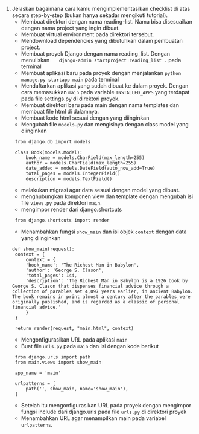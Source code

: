 1. Jelaskan bagaimana cara kamu mengimplementasikan checklist di atas secara step-by-step (bukan hanya sekadar mengikuti tutorial).
   - Membuat direktori dengan nama reading-list. Nama bisa disesuaikan dengan nama project yang ingin dibuat.
   - Membuat virtual environment pada direktori tersebut.
   - Mendownload dependencies yang dibutuhkan dalam pembuatan project.
   - Membuat proyek Django dengan nama reading_list. Dengan menuliskan
     `    django-admin startproject reading_list .
   `
     pada terminal
   - Membuat aplikasi baru pada proyek dengan menjalankan `python manage.py startapp main` pada terminal
   - Mendaftarkan aplikasi yang sudah dibuat ke dalam proyek. Dengan cara memasukkan `main` pada variable `INSTALLED_APPS` yang terdapat pada file settings.py di direktori proyek.
   - Membuat direktori baru pada main dengan nama templates dan membuat file html di dalamnya.
   - Membuat kode html sesuai dengan yang diinginkan
   - Mengubah file `models.py` dan mengisinya dengan class model yang diinginkan
   ```
    from django.db import models

    class Book(models.Model):
        book_name = models.CharField(max_length=255)
        author = models.CharField(max_length=255)
        date_added = models.DateField(auto_now_add=True)
        total_pages = models.IntegerField()
        description = models.TextField()
   ```
   - melakukan migrasi agar data sesuai dengan model yang dibuat.
   - menghubungkan komponen view dan template dengan mengubah isi file `views.py` pada direktori `main`.
   - mengimpor render dari django.shortcuts
   ```
    from django.shortcuts import render
   ```
   - Menambahkan fungsi `show_main` dan isi objek `context` dengan data yang diinginkan
   ```
   def show_main(request):
    context = {
        context = {
        'book_name': 'The Richest Man in Babylon',
        'author': 'George S. Clason',
        'total_pages': 144,
        'description': 'The Richest Man in Babylon is a 1926 book by George S. Clason that dispenses financial advice through a collection of parables set 4,097 years earlier, in ancient Babylon. The book remains in print almost a century after the parables were originally published, and is regarded as a classic of personal financial advice.'
        }
    }

    return render(request, "main.html", context)
   ```
   - Mengonfigurasikan URL pada aplikasi `main`
   - Buat file `urls.py` pada `main` dan isi dengan kode berikut
   ```
    from django.urls import path
    from main.views import show_main

    app_name = 'main'

    urlpatterns = [
        path('', show_main, name='show_main'),
    ]
   ```
   - Setelah itu mengonfigurasikan URL pada proyek dengan mengimpor fungsi include dari django.urls pada file `urls.py` di direktori proyek
   - Menambahkan URL agar menampilkan main pada variabel `urlpatterns`.
   